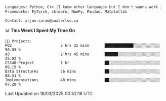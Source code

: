 ```txt
Languages: Python, C++ (I know other languages but I don't wanna work in em)
Frameworks: PyTorch, sklearn, NumPy, Pandas, Matplotlib

Contact: arjun.sarao@uwaterloo.ca
```

<!--START_SECTION:waka-->
📊 **This Week I Spent My Time On** 

```text
🐱‍💻 Projects: 
PQ2                      5 hrs 31 mins       █████████████░░░░░░░░░░░░   50.03 % 
A3                       2 hrs 45 mins       ██████░░░░░░░░░░░░░░░░░░░   25.02 % 
CS348-Project            1 hr                ██░░░░░░░░░░░░░░░░░░░░░░░   09.15 % 
Data Structures          56 mins             ██░░░░░░░░░░░░░░░░░░░░░░░   08.51 % 
Implementations          48 mins             ██░░░░░░░░░░░░░░░░░░░░░░░   07.29 % 
```


 Last Updated on 18/03/2025 00:52:18 UTC
<!--END_SECTION:waka-->
